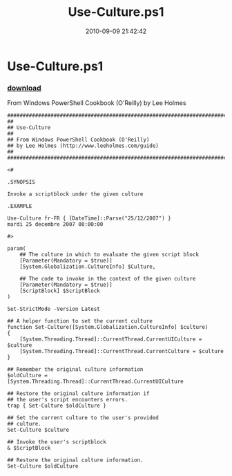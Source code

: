 ﻿---
pid:            2226
parent:         0
children:       
poster:         Lee Holmes
title:          Use-Culture.ps1
date:           2010-09-09 21:42:42
description:    From Windows PowerShell Cookbook (O'Reilly) by Lee Holmes
format:         posh
---

# Use-Culture.ps1

### [download](2226.ps1)  

From Windows PowerShell Cookbook (O'Reilly) by Lee Holmes

```posh
#############################################################################
##
## Use-Culture
##
## From Windows PowerShell Cookbook (O'Reilly)
## by Lee Holmes (http://www.leeholmes.com/guide)
##
#############################################################################

<#

.SYNOPSIS

Invoke a scriptblock under the given culture

.EXAMPLE

Use-Culture fr-FR { [DateTime]::Parse("25/12/2007") }
mardi 25 decembre 2007 00:00:00

#>

param(
    ## The culture in which to evaluate the given script block
    [Parameter(Mandatory = $true)]
    [System.Globalization.CultureInfo] $Culture,

    ## The code to invoke in the context of the given culture
    [Parameter(Mandatory = $true)]
    [ScriptBlock] $ScriptBlock
)

Set-StrictMode -Version Latest

## A helper function to set the current culture
function Set-Culture([System.Globalization.CultureInfo] $culture)
{
    [System.Threading.Thread]::CurrentThread.CurrentUICulture = $culture
    [System.Threading.Thread]::CurrentThread.CurrentCulture = $culture
}

## Remember the original culture information
$oldCulture = [System.Threading.Thread]::CurrentThread.CurrentUICulture

## Restore the original culture information if
## the user's script encounters errors.
trap { Set-Culture $oldCulture }

## Set the current culture to the user's provided
## culture.
Set-Culture $culture

## Invoke the user's scriptblock
& $ScriptBlock

## Restore the original culture information.
Set-Culture $oldCulture
```
